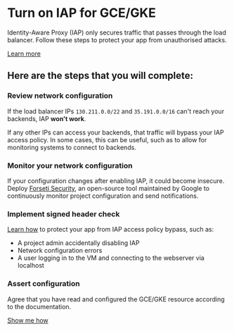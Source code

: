 # Turn on IAP for GCE/GKE

Identity-Aware Proxy (IAP) only secures traffic that passes through the load
balancer. Follow these steps to protect your app from unauthorised attacks.

[Learn more](https://cloud.google.com/iap/docs/)

## Here are the steps that you will complete:

### Review network configuration

If the load balancer IPs `130.211.0.0/22` and `35.191.0.0/16` can't reach your
backends, IAP **won't work**.

If any other IPs can access your backends, that traffic will bypass your IAP
access policy. In some cases, this can be useful, such as to allow for
monitoring systems to connect to backends.

### Monitor your network configuration

If your configuration changes after enabling IAP, it could become insecure.
Deploy [Forseti Security][forseti-security], an open-source tool maintained by
Google to continuously monitor project configuration and send notifications.

### Implement signed header check

[Learn how](https://cloud.google.com/iap/docs/signed-headers-howto) to protect
your app from IAP access policy bypass, such as:

  *  A project admin accidentally disabling IAP
  *  Network configuration errors
  *  A user logging in to the VM and connecting to the webserver via localhost

### Assert configuration

Agree that you have read and configured the GCE/GKE resource according to the
documentation.

[Show me how][spotlight-config-reviewed]

[forseti-security]: https://opensource.google.com/projects/forseti-security
[spotlight-config-reviewed]: walkthrough://spotlight-pointer?spotlightId=iap-network-config-reviewed
